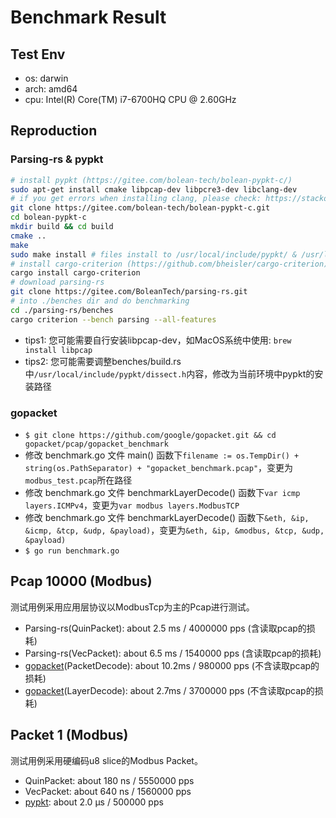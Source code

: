 # Benchmark Result

## Test Env
* os: darwin
* arch: amd64
* cpu: Intel(R) Core(TM) i7-6700HQ CPU @ 2.60GHz

## Reproduction
### Parsing-rs & pypkt
```bash
# install pypkt (https://gitee.com/bolean-tech/bolean-pypkt-c/)
sudo apt-get install cmake libpcap-dev libpcre3-dev libclang-dev
# if you get errors when installing clang, please check: https://stackoverflow.com/questions/67383617/unable-to-install-rstudio-cannot-install-libclang-dev
git clone https://gitee.com/bolean-tech/bolean-pypkt-c.git
cd bolean-pypkt-c
mkdir build && cd build
cmake ..
make
sudo make install # files install to /usr/local/include/pypkt/ & /usr/local/lib/libpypkt.so & /usr/local/bin/libpypkt.so
# install cargo-criterion (https://github.com/bheisler/cargo-criterion)
cargo install cargo-criterion
# download parsing-rs
git clone https://gitee.com/BoleanTech/parsing-rs.git
# into ./benches dir and do benchmarking
cd ./parsing-rs/benches
cargo criterion --bench parsing --all-features
```

* tips1: 您可能需要自行安装libpcap-dev，如MacOS系统中使用: `brew install libpcap`
* tips2: 您可能需要调整benches/build.rs中`/usr/local/include/pypkt/dissect.h`内容，修改为当前环境中pypkt的安装路径

### gopacket
* `$ git clone https://github.com/google/gopacket.git && cd gopacket/pcap/gopacket_benchmark`
* 修改 benchmark.go 文件 main() 函数下`filename := os.TempDir() + string(os.PathSeparator) + "gopacket_benchmark.pcap"`，变更为`modbus_test.pcap`所在路径
* 修改 benchmark.go 文件 benchmarkLayerDecode() 函数下`var icmp layers.ICMPv4`，变更为`var modbus layers.ModbusTCP`
* 修改 benchmark.go 文件 benchmarkLayerDecode() 函数下`&eth, &ip, &icmp, &tcp, &udp, &payload)`，变更为`&eth, &ip, &modbus, &tcp, &udp, &payload)`
* `$ go run benchmark.go`

## Pcap 10000 (Modbus)
测试用例采用应用层协议以ModbusTcp为主的Pcap进行测试。
* Parsing-rs(QuinPacket): about 2.5 ms / 4000000 pps (含读取pcap的损耗)
* Parsing-rs(VecPacket): about 6.5 ms / 1540000 pps (含读取pcap的损耗)
* [gopacket](https://github.com/google/gopacket)(PacketDecode): about 10.2ms / 980000 pps (不含读取pcap的损耗)
* [gopacket](https://github.com/google/gopacket)(LayerDecode): about 2.7ms / 3700000 pps (不含读取pcap的损耗)

## Packet 1 (Modbus)
测试用例采用硬编码u8 slice的Modbus Packet。
* QuinPacket: about 180 ns / 5550000 pps
* VecPacket: about 640 ns / 1560000 pps
* [pypkt](https://gitee.com/bolean-tech/bolean-pypkt-c/): about 2.0 µs / 500000 pps